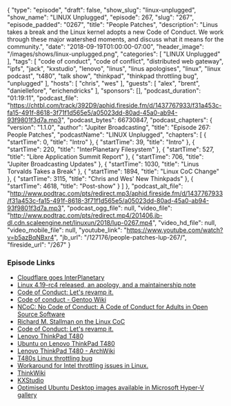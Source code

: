 {
  "type": "episode",
  "draft": false,
  "show_slug": "linux-unplugged",
  "show_name": "LINUX Unplugged",
  "episode": 267,
  "slug": "267",
  "episode_padded": "0267",
  "title": "People Patches",
  "description": "Linus takes a break and the Linux kernel adopts a new Code of Conduct. We work through these major watershed moments, and discuss what it means for the community.",
  "date": "2018-09-19T01:00:00-07:00",
  "header_image": "/images/shows/linux-unplugged.png",
  "categories": [
    "LINUX Unplugged"
  ],
  "tags": [
    "code of conduct",
    "code of conflict",
    "distributed web gateway",
    "ipfs",
    "jack",
    "kxstudio",
    "lenovo",
    "linus",
    "linus apologises",
    "linux",
    "linux podcast",
    "t480",
    "talk show",
    "thinkpad",
    "thinkpad throttling bug",
    "unplugged"
  ],
  "hosts": [
    "chris",
    "wes"
  ],
  "guests": [
    "alex",
    "brent",
    "daniellefore",
    "erichendricks"
  ],
  "sponsors": [],
  "podcast_duration": "01:19:11",
  "podcast_file": "https://chtbl.com/track/392D9/aphid.fireside.fm/d/1437767933/f31a453c-fa15-491f-8618-3f71f1d565e5/a05023dd-80ad-45a0-ab94-93f9801f3d7a.mp3",
  "podcast_bytes": 66730847,
  "podcast_chapters": {
    "version": "1.1.0",
    "author": "Jupiter Broadcasting",
    "title": "Episode 267: People Patches",
    "podcastName": "LINUX Unplugged",
    "chapters": [
      {
        "startTime": 0,
        "title": "Intro"
      },
      {
        "startTime": 39,
        "title": "Intro"
      },
      {
        "startTime": 220,
        "title": "InterPlanetary Filesystem"
      },
      {
        "startTime": 527,
        "title": "Libre Application Summit Report"
      },
      {
        "startTime": 706,
        "title": "Jupiter Broadcasting Updates"
      },
      {
        "startTime": 1030,
        "title": "Linus Torvalds Takes a Break"
      },
      {
        "startTime": 1894,
        "title": "Linux CoC Change"
      },
      {
        "startTime": 3115,
        "title": "Chris and Wes' New Thinkpads"
      },
      {
        "startTime": 4618,
        "title": "Post-show"
      }
    ]
  },
  "podcast_alt_file": "http://www.podtrac.com/pts/redirect.mp3/aphid.fireside.fm/d/1437767933/f31a453c-fa15-491f-8618-3f71f1d565e5/a05023dd-80ad-45a0-ab94-93f9801f3d7a.mp3",
  "podcast_ogg_file": null,
  "video_file": "http://www.podtrac.com/pts/redirect.mp4/201406.jb-dl.cdn.scaleengine.net/linuxun/2018/lup-0267.mp4",
  "video_hd_file": null,
  "video_mobile_file": null,
  "youtube_link": "https://www.youtube.com/watch?v=b5azBqNBxr4",
  "jb_url": "/127176/people-patches-lup-267/",
  "fireside_url": "/267"
}


### Episode Links

  * [Cloudflare goes InterPlanetary](https://blog.cloudflare.com/distributed-web-gateway/ "Cloudflare goes InterPlanetary")
  * [Linux 4.19-rc4 released, an apology, and a maintainership note](https://lore.kernel.org/lkml/CA+55aFy+Hv9O5citAawS+mVZO+ywCKd9NQ2wxUmGsz9ZJzqgJQ@mail.gmail.com/ "Linux 4.19-rc4 released, an apology, and a maintainership note")
  * [Code of Conduct: Let's revamp it.](https://git.kernel.org/pub/scm/linux/kernel/git/torvalds/linux.git/commit/?id=8a104f8b5867c682d994ffa7a74093c54469c11f "Code of Conduct: Let's revamp it.")
  * [Code of conduct - Gentoo Wiki](https://wiki.gentoo.org/wiki/Project:Council/Code_of_conduct "Code of conduct - Gentoo Wiki")
  * [NCoC: No Code of Conduct: A Code of Conduct for Adults in Open Source Software](https://github.com/domgetter/NCoC "NCoC: No Code of Conduct: A Code of Conduct for Adults in Open Source Software")
  * [Richard M. Stallman on the Linux CoC](https://www.reddit.com/r/linux/comments/9gvg29/richard_m_stallman_on_the_linux_coc/ "Richard M. Stallman on the Linux CoC")
  * [Code of Conduct: Let's revamp it.](https://github.com/torvalds/linux/commit/8a104f8b5867c682d994ffa7a74093c54469c11f#commitcomment-30535013 "Code of Conduct: Let's revamp it.")
  * [Lenovo ThinkPad T480](https://www.lenovo.com/us/en/laptops/thinkpad/thinkpad-t-series/ThinkPad-T480/p/22TP2TT4800 "Lenovo ThinkPad T480")
  * [Ubuntu on Lenovo ThinkPad T480](https://certification.ubuntu.com/hardware/201801-26056/ "Ubuntu on Lenovo ThinkPad T480")
  * [Lenovo ThinkPad T480 - ArchWiki](https://wiki.archlinux.org/index.php/Lenovo_ThinkPad_T480 "Lenovo ThinkPad T480 - ArchWiki")
  * [T480s Linux throttling bug](https://www.reddit.com/r/thinkpad/comments/870u0a/t480s_linux_throttling_bug/ "T480s Linux throttling bug")
  * [Workaround for Intel throttling issues in Linux.](https://github.com/erpalma/lenovo-throttling-fix "Workaround for Intel throttling issues in Linux.")
  * [ThinkWiki](https://www.thinkwiki.org/wiki/Category:T480 "ThinkWiki")
  * [KXStudio](http://kxstudio.linuxaudio.org/ "KXStudio")
  * [Optimised Ubuntu Desktop images available in Microsoft Hyper-V gallery](https://blog.ubuntu.com/2018/09/17/optimised-ubuntu-desktop-images-available-in-microsoft-hyper-v-gallery "Optimised Ubuntu Desktop images available in Microsoft Hyper-V gallery")


